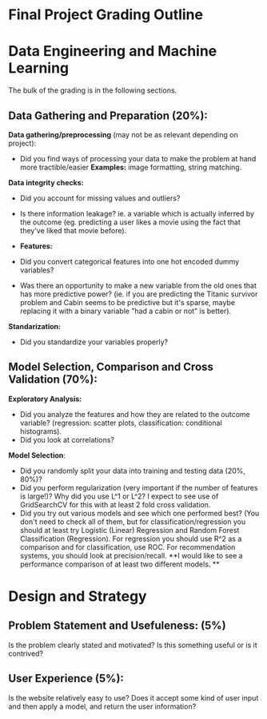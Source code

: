 # Final Project Grading Outline

# Data Engineering and Machine Learning

The bulk of the grading is in the following sections.

## Data Gathering and Preparation (20%):

**Data gathering/preprocessing** (may not be as relevant depending on project):

- Did you find ways of processing your data to make the problem at hand more tractible/easier
**Examples:** image formatting, string matching.

**Data integrity checks:** 

- Did you account for missing values and outliers? 
- Is there information leakage? ie. a variable which is actually inferred by the outcome (eg. predicting a user likes a movie using the fact that they've liked that movie before).

- **Features:** 
- Did you convert categorical features into one hot encoded dummy variables? 
- Was there an opportunity to make a new variable from the old ones that has more predictive power? (ie. if you are predicting the Titanic survivor problem and Cabin seems to be predictive but it's sparse, maybe replacing it with a binary variable "had a cabin or not" is better). 

**Standarization:** 
- Did you standardize your variables properly?

## Model Selection, Comparison and Cross Validation (70%):

**Exploratory Analysis:** 
- Did you analyze the features and how they are related to the outcome variable? (regression: scatter plots, classification: conditional histograms). 
- Did you look at correlations?

**Model Selection**: 
- Did you randomly split your data into training and testing data (20%, 80%)?
- Did you perform regularization (very important if the number of features is large!)? Why did you use L^1 or L^2? I expect to see use of GridSearchCV for this with at least 2 fold cross validation.
- Did you try out various models and see which one performed best? (You don't need to check all of them, but for classification/regression you should at least try Logistic (Linear) Regression and Random Forest Classification (Regression). For regression you should use R^2 as a comparison and for classification, use ROC. For recommendation systems, you should look at precision/recall. **I would like to see a performance comparison of at least two different models. **


# Design and Strategy

## Problem Statement and Usefuleness: (5%)

Is the problem clearly stated and motivated? Is this something useful or is it contrived?

## User Experience (5%):

Is the website relatively easy to use? Does it accept some kind of user input and then apply a model, and return
the user information?









 
